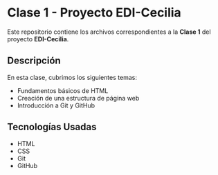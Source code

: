 # Clase 1 - Proyecto EDI-Cecilia

Este repositorio contiene los archivos correspondientes a la **Clase 1** del proyecto **EDI-Cecilia**.

## Descripción

En esta clase, cubrimos los siguientes temas:
- Fundamentos básicos de HTML
- Creación de una estructura de página web
- Introducción a Git y GitHub

## Tecnologías Usadas

- HTML
- CSS
- Git
- GitHub